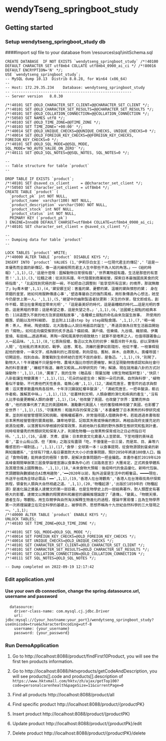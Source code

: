 # wendyTseng_springboot_study

## Getting started
### Setup wendytseng_springboot_study db
####Import sql file to your database from \resources\sql\initSchema.sql 
```
CREATE DATABASE  IF NOT EXISTS `wendytseng_springboot_study` /*!40100 DEFAULT CHARACTER SET utf8mb4 COLLATE utf8mb4_0900_ai_ci */ /*!80016 DEFAULT ENCRYPTION='N' */;
USE `wendytseng_springboot_study`;
-- MySQL dump 10.13  Distrib 8.0.28, for Win64 (x86_64)
--
-- Host: 172.29.35.234    Database: wendytseng_springboot_study
-- ------------------------------------------------------
-- Server version	8.0.30

/*!40101 SET @OLD_CHARACTER_SET_CLIENT=@@CHARACTER_SET_CLIENT */;
/*!40101 SET @OLD_CHARACTER_SET_RESULTS=@@CHARACTER_SET_RESULTS */;
/*!40101 SET @OLD_COLLATION_CONNECTION=@@COLLATION_CONNECTION */;
/*!50503 SET NAMES utf8 */;
/*!40103 SET @OLD_TIME_ZONE=@@TIME_ZONE */;
/*!40103 SET TIME_ZONE='+00:00' */;
/*!40014 SET @OLD_UNIQUE_CHECKS=@@UNIQUE_CHECKS, UNIQUE_CHECKS=0 */;
/*!40014 SET @OLD_FOREIGN_KEY_CHECKS=@@FOREIGN_KEY_CHECKS, FOREIGN_KEY_CHECKS=0 */;
/*!40101 SET @OLD_SQL_MODE=@@SQL_MODE, SQL_MODE='NO_AUTO_VALUE_ON_ZERO' */;
/*!40111 SET @OLD_SQL_NOTES=@@SQL_NOTES, SQL_NOTES=0 */;

--
-- Table structure for table `product`
--

DROP TABLE IF EXISTS `product`;
/*!40101 SET @saved_cs_client     = @@character_set_client */;
/*!50503 SET character_set_client = utf8mb4 */;
CREATE TABLE `product` (
  `product_pk` int NOT NULL,
  `product_name` varchar(100) NOT NULL,
  `product_description` varchar(500) NOT NULL,
  `product_stock` int NOT NULL,
  `product_status` int NOT NULL,
  PRIMARY KEY (`product_pk`)
) ENGINE=InnoDB DEFAULT CHARSET=utf8mb4 COLLATE=utf8mb4_0900_ai_ci;
/*!40101 SET character_set_client = @saved_cs_client */;

--
-- Dumping data for table `product`
--

LOCK TABLES `product` WRITE;
/*!40000 ALTER TABLE `product` DISABLE KEYS */;
INSERT INTO `product` VALUES (1,'伊莉莎白女王：一位現代君主的傳記','「這是一本優秀而全面的新傳記，像一道光線般照亮君主人生中那些不為人知的角落。」──《紐約時報》',1,1),(2,'這是什麼哏：圖解動物日常很有戲','世界萬物超有趣，生活是那麼的有意思！',1,1),(3,'拉麵之魂：從派別系譜、年代發展到商業經營，探索日本最強國民美食的究極指南','「比起找到究極的那一碗，不如把自己調整到『能享受所有店家』的境界，那就無敵了」by青木健',1,1),(4,'黛安娜王妃：害羞的黛、憂鬱的黛、溫暖的黛與憤怒的黛； 身在禁錮的皇室，她如何用服飾傳達心事','塑造專屬自己的強烈風格，用形象傳達內心想法，她至今仍是世上第一人。',1,1),(5,'絕望中的幽默製造者狄更斯：天生的作家，發文即成名，創作不輟，關注社會黑暗並帶來光明','「這是最美好的時代，這是最糟糕的時代……這是光明的季節，這是黑暗的季節；這是希望之春，這是失望之冬。」',1,1),(6,'法國鄉土甜點的經典本色：118道歷久不衰的地方及家庭糕點故事','各種鄉土甜點的命名由來及誕生故事， 所使用的麵團、奶餡以及材料細節， 並且附上11道step by step甜點食譜。',1,1),(7,'喝一碗茶：茶人、茶碗、陶瓷燒製，北大路魯山人說日用器皿的誕生','茶道具做為日常生活器皿開始的「燒物」，如何走向備受推崇的炙手逸品？備前燒、瀨戶燒、信樂燒、九谷燒、織部燒、伊萬里燒、有田燒……透過茶碗、茶陶一探和風美學的極致魅力！就算不是嗜茶之人，也值得跟著魯山人一起品味。',1,1),(8,'匕首與投槍，魯迅以文為刃的抗爭：橫眉冷對千夫指，卻以深情待人間','在紛亂的清末民初，戰爭、迫害、罵名、流離的噩夢如影隨形，他從不懼，一枝筆桿挺起他的傲骨，一串文字，成為鋒利的匕首投槍，刺向惡俗、舊制、麻木、自欺欺人、喪權辱國！切開這些，找到自由。那奮戰到生命終結仍至死不屈的身影，是魯迅。',1,1),(9,'別鬧了，動物大人！牛羊雞豬不只是盤中物，農場大腦比你想的更機智，鮮活呈現動物情感認知與社會行為的科普漫畫','離經不叛道、離奇又較眞……科學研究的「神」解讀，現在就用最八卦的方式討論動物！',1,1),(10,'厲害了，我的生物 (贈品版：限量加贈 U質生物紙製杯墊)','快訊！八卦能讓生物變厲害！',1,1),(11,'花朵的祕密生命：解剖一朵花的美、自然與科學','植物看似不會動，不代表他們天性善良、毫無心機',1,1),(12,'滿紙荒唐言，曹雪芹的追求與祭奠：滔天曹家散盡飛鳥各投林，十年浮沉鑄就紅樓辛酸淚','「滿紙荒唐言，一把辛酸淚，都云作者痴，誰解其中味。」',1,1),(13,'從叢林到文明，人類身體的演化和疾病的產生','沒有人比李伯曼更瞭解人類的身體',1,1),(14,'他改變了美國，也改變了世界：富蘭克林自傳','他的故事代表了真正的美國精神，激勵數代美國人！他的奮發精神改變了美國，也影響了全世界！',1,1),(15,'守護黑熊：和諧共存的保育之路','本書彙整了日本黑熊的科學研究成果，並剖析經營管理現況和挑戰，堪稱權威著作，非常值得國人借鏡與參考。若能透過本書吸取日本黑熊經營管理的寶貴經驗，謙卑地學習、記取其失敗或慘痛的教訓，再經由政府支援充足的資源及經費，以落實有科學根據的保育政策，系統地執行長期的野外族群生態研究和監測計畫，同時培育優秀的熊類研究和保育人才，則瀕危物種──台灣黑熊保育成功之日必然指日可待。',1,1),(16,'品嘗．烹煮．盛裝：日本飲食文化奠基人上至節氣、下至地理的美味追尋','富士山有山頂，但「美味」之路沒有盡頭「吃，不僅僅是一日三餐，而是耳、目、鼻等六種感官的一場對話。」',1,1),(17,'食學：全球第一本！以食事提問，從食物源頭到餐桌的新興知識體系','全球有77億人每日要面對大大小小的食事問題，預計2050年將達100億人口，臨近「食物母體」能夠承受的極限！食學，是解決食事問題的一把金鑰匙。本書作者於2019年G20高峰會期間舉辦第三屆食學論壇宣讀以食事為中心的《淡路島宣言》大獲肯定，正式將食學體系及其理念推上國際舞台。',1,1),(18,'未來食物大預報：後疫時代的食品優化、新時代包裝、烹調體驗與數據結合AI應用趨勢','━━2020年以前，點外送餐是生活中的輕奢品，━━━━現在，外送平台成為全球必需品！━━',1,1),(19,'香港人在台灣觀鳥','香港人在台灣尋找鳥仔探索旅程，領會到人類與大自然相處之道。',1,1),(20,'物種起源','出版於1859年的《物種起源》是進化論之奠基人達爾文的第一部巨著，也是生物學史上的一部經典著作，對人類歷史有著極大的影響。達爾文以無數的翔實資料和嚴密的邏輯推理論證了「遺傳」、「變異」、「物競天擇，適者生存」等觀點，用生存競爭與自然淘汰解釋生物進化的過程，理論平實易懂；且為生物學界第一次將理論建立在完全科學的基礎上，被學術界、思想界稱為十九世紀自然科學的三大發現之一。',1,1);
/*!40000 ALTER TABLE `product` ENABLE KEYS */;
UNLOCK TABLES;
/*!40103 SET TIME_ZONE=@OLD_TIME_ZONE */;

/*!40101 SET SQL_MODE=@OLD_SQL_MODE */;
/*!40014 SET FOREIGN_KEY_CHECKS=@OLD_FOREIGN_KEY_CHECKS */;
/*!40014 SET UNIQUE_CHECKS=@OLD_UNIQUE_CHECKS */;
/*!40101 SET CHARACTER_SET_CLIENT=@OLD_CHARACTER_SET_CLIENT */;
/*!40101 SET CHARACTER_SET_RESULTS=@OLD_CHARACTER_SET_RESULTS */;
/*!40101 SET COLLATION_CONNECTION=@OLD_COLLATION_CONNECTION */;
/*!40111 SET SQL_NOTES=@OLD_SQL_NOTES */;

-- Dump completed on 2022-09-19 12:17:42

```
### Edit application.yml 
#### Use your own db connection, change the spring.datasource.url, username and password
```
  datasource:
    driver-class-name: com.mysql.cj.jdbc.Driver
    url: jdbc:mysql://{your_hostname:your_port}/wendytseng_springboot_study?useUnicode=true&characterEncoding=utf-8
    username: {your_username}
    password: {your_password}
```

### Run DemoApplication

1. Go to http://localhost:8088/product/findFirst10Product, you will see the first ten products information.

2. Go to http://localhost:8088/hktvproducts/getCodeAndDescription, you will see products[].code and products[].description of `https://www.hktvmall.com/hktv/zh/ajax/getTop100?code=personalcarenhealth&pageSize=11&currentPage=0`

3. Find all products http://localhost:8088/product/all
4. Find specific product http://localhost:8088/product/{productPK}
5. Insert product http://localhost:8088/product/{productPK}
6. Update product http://localhost:8088/product/{productPk}/edit
7. Delete product http://localhost:8088/product/{productPK}/delete

